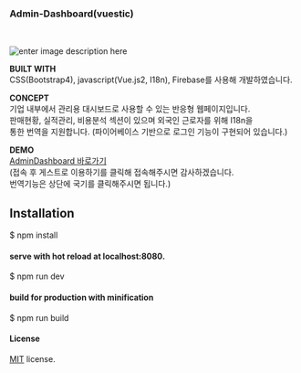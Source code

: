 ### **Admin-Dashboard(vuestic)**  

<br>


![enter image description here](https://lh3.googleusercontent.com/PD2Il1-j5awULqg0RAMBe59YZDZdfzKSFHYEW0970jWwCbf_d3kQgDPhH5Nu967LX20fLUSYZF31=s600 "dashboard.JPG")
<br>

**BUILT WITH**  
CSS(Bootstrap4), javascript(Vue.js2, I18n), Firebase를
사용해 개발하였습니다.  


**CONCEPT**  
기업 내부에서 관리용 대시보드로 사용할 수 있는 반응형 웹페이지입니다.  
판매현황, 실적관리, 비용분석 섹션이 있으며 외국인 근로자를 위해 I18n을  
통한 번역을 지원합니다.  (파이어베이스 기반으로 로그인 기능이 구현되어 있습니다.)  

**DEMO**  
 [AdminDashboard 바로가기](https://admindashboard-portfolio.firebaseapp.com/#/auth/login)  
(접속 후 게스트로 이용하기를 클릭해 접속해주시면 감사하겠습니다.  
번역기능은 상단에 국기를 클릭해주시면 됩니다.)

## Installation

$ npm install

#### serve with hot reload at localhost:8080.
$ npm run dev

#### build for production with minification
$ npm run build

#### License
[MIT](https://github.com/epicmaxco/vuestic-admin/blob/master/LICENSE) license.
